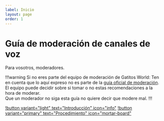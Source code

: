 ```yaml
---
label: Inicio
layout: page
order: 1
---
```

# Guía de moderación de canales de voz
Para vosotros, moderadores.

!!!warning Si no eres parte del equipo de moderación de Gatitos World:
Ten en cuenta que lo aquí expreso no es parte de la [guía oficial de moderación](https://mateo.ltd/moderacion/). El equipo puede decidir sobre si tomar o no estas recomendaciones a la hora de moderar.<br> Que un moderador no siga esta guía no quiere decir que modere mal.
!!!

[!button variant="light" text="Introducción" icon="info"](./introducción/introducción.md) [!button variant="primary" text="Procedimiento" icon="mortar-board"](./procedimiento//procedimiento.md)
